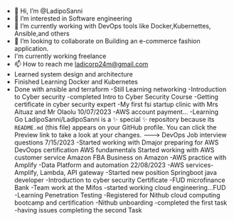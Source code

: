 - 👋 Hi, I’m @LadipoSanni
- 👀 I’m interested in Software engineering
- 🌱 I’m currently working with DevOps tools like Docker,Kubernettes, Ansible,and others
- 💞️ I’m looking to collaborate on Building an e-commerce fashion application.
-  I'm currently working freelance
- 📫 How to reach me ladicorp24m@gmail.com
- Learned system design and architecture
- Finished Learning Docker and Kubernetes
- Done with ansible and terraform
-Still Learning networking
-Introduction to Cyber security
-completed Intro to Cyber Security Course
-Getting certificate in cyber security expert
-My first fsi startup clinic with Mrs Aituaz and Mr Olaolu 10/07/2023
-AWS account payment...
-Learning Go
LadipoSanni/LadipoSanni is a ✨ special ✨ repository because its `README.md` (this file) appears on your GitHub profile.
You can click the Preview link to take a look at your changes.
--->
DevOps Job interview questions 7/15/2023
-Started working with Dmajor
preparing for AWS DevOops certification
AWS fundamentals
Started working with AWS customer service
Amazon FBA Business on Amazon 
-AWS practice with Amplify
-Data Platform and automation 22/08/2023
-AWS services- Amplify, Lambda, API gateway
-Started new position Springboot java developer
-Introduction to cyber security Certificate
-FUD microfinance Bank 
-Team work at the Mifos
-started working cloud engineering...FUD
-Learning Penetration Testing
-Registered for Nithub cloud computing bootcamp and certification
-Nithub unboarding
-completed the first task
-having issues completing the second Task
